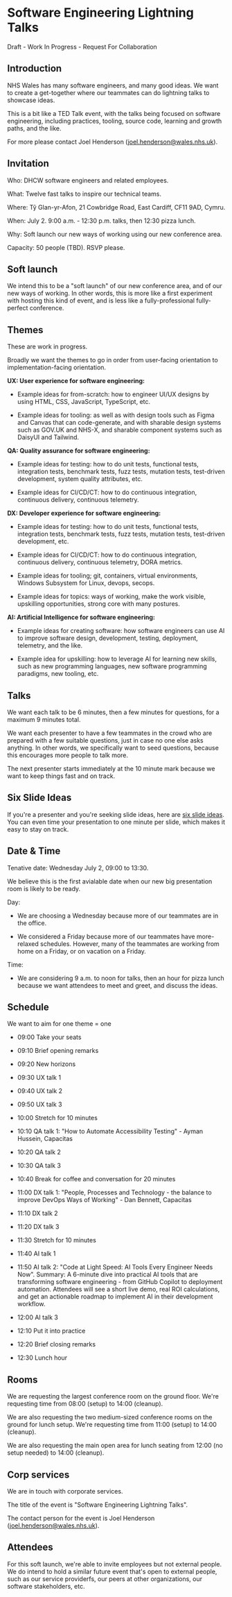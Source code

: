 # Software Engineering Lightning Talks

Draft - Work In Progress - Request For Collaboration

## Introduction

NHS Wales has many software engineers, and many good ideas. We want to create a
get-together where our teammates can do lightning talks to showcase ideas. 

This is a bit like a TED Talk event, with the talks being focused on software
engineering, including practices, tooling, source code, learning and growth
paths, and the like.

For more please contact Joel Henderson (<joel.henderson@wales.nhs.uk>).

## Invitation

Who: DHCW software engineers and related employees.

What: Twelve fast talks to inspire our technical teams.

Where: Tŷ Glan-yr-Afon, 21 Cowbridge Road, East Cardiff, CF11 9AD, Cymru.

When: July 2. 9:00 a.m. - 12:30 p.m. talks, then 12:30 pizza lunch.

Why: Soft launch our new ways of working using our new conference area.

Capacity: 50 people (TBD). RSVP please.

## Soft launch

We intend this to be a "soft launch" of our new conference area, and of our new
ways of working. In other words, this is more like a first experiment with
hosting this kind of event, and is less like a fully-professional fully-perfect
conference.

## Themes

These are work in progress.

Broadly we want the themes to go in order from user-facing orientation to implementation-facing orientation.

**UX: User experience for software engineering:**

* Example ideas for from-scratch: how to engineer UI/UX designs by using HTML,
CSS, JavaScript, TypeScript, etc.

* Example ideas for tooling: as well as with design tools such as Figma and
Canvas that can code-generate, and with sharable design systems such as GOV.UK
and NHS-X, and sharable component systems such as DaisyUI and Tailwind.

**QA: Quality assurance for software engineering:**

* Example ideas for testing: how to do unit tests, functional tests, integration
tests, benchmark tests, fuzz tests, mutation tests, test-driven development,
system quality attributes, etc.

* Example ideas for CI/CD/CT: how to do continuous integration, continuous
  delivery, continuous telemetry.

**DX: Developer experience for software engineering:**

* Example ideas for testing: how to do unit tests, functional tests, integration tests,
  benchmark tests, fuzz tests, mutation tests, test-driven development, etc.

* Example ideas for CI/CD/CT: how to do continuous integration, continuous
  delivery, continuous telemetry, DORA metrics.

* Example ideas for tooling; git, containers, virtual environments, Windows
  Subsystem for Linux, devops, secops.

* Example ideas for topics: ways of working, make the work visible, upskilling
  opportunities, strong core with many postures.

**AI: Artificial Intelligence for software engineering:**

* Example ideas for creating software: how software engineers can use AI to
improve software design, development, testing, deployment, telemetry, and the
like.

* Example idea for upskilling: how to leverage AI for learning new skills,
  such as new programming languages, new software programming paradigms, new
  tooling, etc.

## Talks

We want each talk to be 6 minutes, then a few minutes for questions, for a maximum 9 minutes total.

We want each presenter to have a few teammates in the crowd who are prepared with a few suitable questions, just in case no one else asks anything. In other words, we specifically want to seed questions, because this encourages more people to talk more.

The next presenter starts immediately at the 10 minute mark because we want to keep things fast and on track.

## Six Slide Ideas

If you're a presenter and you're seeking slide ideas, here are [six slide
ideas](six-slide-ideas/). You can even time your presentation to one minute per
slide, which makes it easy to stay on track.

## Date & Time

Tenative date: Wednesday July 2, 09:00 to 13:30.

We believe this is the first avialable date when our new big presentation room is likely to be ready.

Day:

* We are choosing a Wednesday because more of our teammates are in the office.

* We considered a Friday because more of our teammates have more-relaxed
  schedules. However, many of the teammates are working from home on a Friday,
  or on vacation on a Friday.

Time:

* We are considering 9 a.m. to noon for talks, then an hour for pizza lunch because we want attendees to meet and greet, and discuss the ideas.

## Schedule

We want to aim for one theme = one

* 09:00 Take your seats

* 09:10 Brief opening remarks

* 09:20 New horizons

* 09:30 UX talk 1

* 09:40 UX talk 2

* 09:50 UX talk 3

* 10:00 Stretch for 10 minutes

* 10:10 QA talk 1: "How to Automate Accessibility Testing" - Ayman Hussein, Capacitas

* 10:20 QA talk 2

* 10:30 QA talk 3

* 10:40 Break for coffee and conversation for 20 minutes
  
* 11:00 DX talk 1: "People, Processes and Technology - the balance to improve DevOps Ways of Working" - Dan Bennett, Capacitas

* 11:10 DX talk 2

* 11:20 DX talk 3

* 11:30 Stretch for 10 minutes

* 11:40 AI talk 1

* 11:50 AI talk 2: "Code at Light Speed: AI Tools Every Engineer Needs Now". Summary: A 6-minute dive into practical AI tools that are transforming software engineering - from GitHub Copilot to deployment automation. Attendees will see a short live demo, real ROI calculations, and get an actionable roadmap to implement AI in their development workflow.

* 12:00 AI talk 3

* 12:10 Put it into practice

* 12:20 Brief closing remarks

* 12:30 Lunch hour

## Rooms

We are requesting the largest conference room on the ground floor. We're requesting time from 08:00 (setup) to 14:00 (cleanup).

We are also requesting the two medium-sized conference rooms on the ground for lunch setup. We're requesting time from 11:00 (setup) to 14:00 (cleanup).

We are also requesting the main open area for lunch seating from 12:00 (no setup needed) to 14:00 (cleanup).

## Corp services

We are in touch with corporate services.

The title of the event is "Software Engineering Lightning Talks".

The contact person for the event is Joel Henderson (<joel.henderson@wales.nhs.uk>).

## Attendees

For this soft launch, we're able to invite employees but not external people. We
do intend to hold a similar future event that's open to external people, such as
our service providerfs, our peers at other organizations, our software
stakeholders, etc.
